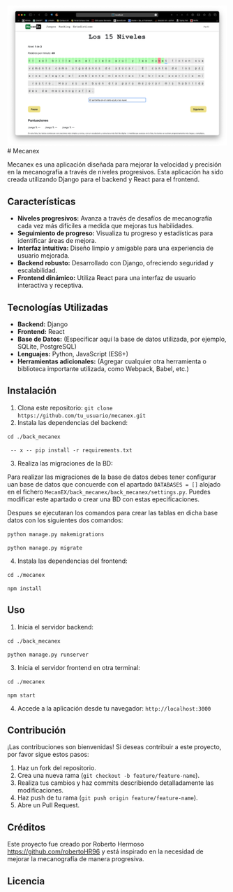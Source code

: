 <img src="https://raw.githubusercontent.com/robertoHR96/MecanEx/main/assets/capExample.png"/>
# Mecanex

Mecanex es una aplicación diseñada para mejorar la velocidad y precisión en la mecanografía a través de niveles progresivos. Esta aplicación ha sido creada utilizando Django para el backend y React para el frontend.

## Características

- **Niveles progresivos:** Avanza a través de desafíos de mecanografía cada vez más difíciles a medida que mejoras tus habilidades.
- **Seguimiento de progreso:** Visualiza tu progreso y estadísticas para identificar áreas de mejora.
- **Interfaz intuitiva:** Diseño limpio y amigable para una experiencia de usuario mejorada.
- **Backend robusto:** Desarrollado con Django, ofreciendo seguridad y escalabilidad.
- **Frontend dinámico:** Utiliza React para una interfaz de usuario interactiva y receptiva.

## Tecnologías Utilizadas

- **Backend:** Django
- **Frontend:** React
- **Base de Datos:** (Especificar aquí la base de datos utilizada, por ejemplo, SQLite, PostgreSQL)
- **Lenguajes:** Python, JavaScript (ES6+)
- **Herramientas adicionales:** (Agregar cualquier otra herramienta o biblioteca importante utilizada, como Webpack, Babel, etc.)

## Instalación

1. Clona este repositorio: `git clone https://github.com/tu_usuario/mecanex.git`
2. Instala las dependencias del backend:

`cd ./back_mecanex`

  ` -- x -- pip install -r requirements.txt`

3. Realiza las migraciones de la BD:

Para realizar las migraciones de la base de datos debes tener configurar uan base de datos que concuerde con el apartado `DATABASES = []` alojado en el fichero `MecanEX/back_mecanex/back_mecanex/settings.py`. Puedes modificar este apartado o crear una BD con estas epecificaciones.

Despues se ejecutaran los comandos para crear las tablas en dicha base datos con los siguientes dos comandos:

`python manage.py makemigrations`

`python manage.py migrate`

4. Instala las dependencias del frontend:

`cd ./mecanex`

`npm install`

## Uso

1. Inicia el servidor backend:

`cd ./back_mecanex`

`python manage.py runserver`

3. Inicia el servidor frontend en otra terminal:

`cd ./mecanex`

`npm start`

4. Accede a la aplicación desde tu navegador: `http://localhost:3000`

## Contribución

¡Las contribuciones son bienvenidas! Si deseas contribuir a este proyecto, por favor sigue estos pasos:

1. Haz un fork del repositorio.
2. Crea una nueva rama (`git checkout -b feature/feature-name`).
3. Realiza tus cambios y haz commits describiendo detalladamente las modificaciones.
4. Haz push de tu rama (`git push origin feature/feature-name`).
5. Abre un Pull Request.

## Créditos

Este proyecto fue creado por Roberto Hermoso https://github.com/robertoHR96 y está inspirado en la necesidad de mejorar la mecanografía de manera progresiva.

## Licencia


